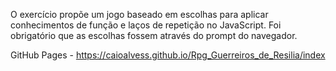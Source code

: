 O exercício propõe um jogo baseado em escolhas para aplicar conhecimentos de função e laços de repetição no JavaScript. Foi obrigatório que as escolhas fossem através do prompt do navegador.

GitHub Pages - https://caioalvess.github.io/Rpg_Guerreiros_de_Resilia/index
